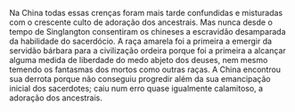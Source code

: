 ﻿Na China todas essas crenças foram mais tarde confundidas e misturadas com o crescente culto de adoração dos ancestrais. Mas nunca desde o tempo de Singlangton consentiram os chineses a escravidão desamparada da habilidade do sacerdócio. A raça amarela foi a primeira a emergir da servidão bárbara para a civilização ordeira porque foi a primeira a alcançar alguma medida de liberdade do medo abjeto dos deuses, nem mesmo temendo os fantasmas dos mortos como outras raças. A China encontrou sua derrota porque não conseguiu progredir além da sua emancipação inicial dos sacerdotes; caiu num erro quase igualmente calamitoso, a adoração dos ancestrais.